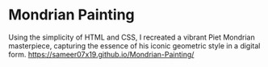 # Mondrian Painting
Using the simplicity of HTML and CSS, I recreated a vibrant Piet Mondrian masterpiece, capturing the essence of his iconic geometric style in a digital form.
https://sameer07x19.github.io/Mondrian-Painting/
